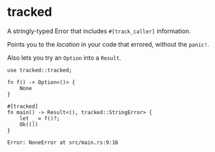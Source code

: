 # tracked

A stringly-typed Error that includes `#[track_caller]` information.

Points you to the _location_ in your code that errored, without the `panic!`.

Also lets you try an `Option` into a `Result`.

```rust,no_run
use tracked::tracked;

fn f() -> Option<()> {
    None
}

#[tracked]
fn main() -> Result<(), tracked::StringError> {
    let _ = f()?;
    Ok(())
}
```

```text
Error: NoneError at src/main.rs:9:16
```
